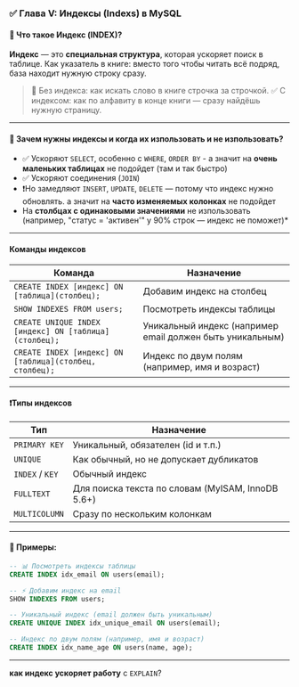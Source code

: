 ### ✅ Глава V: **Индексы (Indexs)** в MySQL
 
#### 🔎 Что такое **Индекс (INDEX)**?

**Индекс** — это **специальная структура**, которая ускоряет поиск в таблице.
Как указатель в книге: вместо того чтобы читать всё подряд, база находит нужную строку сразу.

> 📌 Без индекса: как искать слово в книге строчка за строчкой.
> ✅ С индексом: как по алфавиту в конце книги — сразу найдёшь нужную страницу.

---

#### 🚀 Зачем нужны индексы и когда их изпользовать и не изпользовать?

* ✅ Ускоряют `SELECT`, особенно с `WHERE`, `ORDER BY` - а значит на **очень маленьких таблицах** не подойдет (там и так быстро)
* ✅ Ускоряют соединения (`JOIN`)
* ❗️Но замедляют `INSERT`, `UPDATE`, `DELETE` — потому что индекс нужно обновлять. а значит на **часто изменяемых колонках** не подойдет
* На **столбцах с одинаковыми значениями** не изпользовать (например, "статус = 'активен'" у 90% строк — индекс не поможет)*

---

#### Команды индексов

| Команда                                                | Назначение                                               |
| ------------------------------------------------------ | -------------------------------------------------------- |
| `CREATE INDEX [индекс] ON [таблица](столбец);`         | Добавим индекс на столбец                                |
| `SHOW INDEXES FROM users;`                             | Посмотреть индексы таблицы                               |
| `CREATE UNIQUE INDEX [индекс] ON [таблица](столбец);`  | Уникальный индекс (например email должен быть уникальным)|
| `CREATE INDEX [индекс] ON [таблица](столбец, столбец);`| Индекс по двум полям (например, имя и возраст)           |

---

#### ❗Типы индексов

| Тип             | Назначение                                        |
| --------------- | ------------------------------------------------- |
| `PRIMARY KEY`   | Уникальный, обязателен (id и т.п.)                |
| `UNIQUE`        | Как обычный, но не допускает дубликатов           |
| `INDEX` / `KEY` | Обычный индекс                                    |
| `FULLTEXT`      | Для поиска текста по словам (MyISAM, InnoDB 5.6+) |
| `MULTICOLUMN`   | Сразу по нескольким колонкам                      |

---

#### 🧪 Примеры:

```sql
-- 📊 Посмотреть индексы таблицы
CREATE INDEX idx_email ON users(email);

-- ⚡ Добавим индекс на email
SHOW INDEXES FROM users;

-- Уникальный индекс (email должен быть уникальным)
CREATE UNIQUE INDEX idx_unique_email ON users(email);

-- Индекс по двум полям (например, имя и возраст)
CREATE INDEX idx_name_age ON users(name, age);

```

---

**как индекс ускоряет работу** с `EXPLAIN`?
